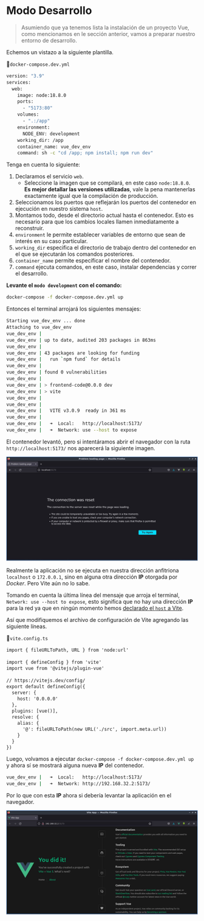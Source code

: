 # Modo Desarrollo

>Asumiendo que ya tenemos lista la instalación de un proyecto Vue, como mencionamos en le sección anterior, vamos a preparar nuestro entorno de desarrollo.

Echemos un vistazo a la siguiente plantilla.

📃`docker-compose.dev.yml`
```sh
version: "3.9"
services:
  web:    
    image: node:18.8.0
    ports:
      - "5173:80"
    volumes:
      - ".:/app"
    environment:
      NODE_ENV: development
    working_dir: /app
    container_name: vue_dev_env
    command: sh -c "cd /app; npm install; npm run dev"
```

Tenga en cuenta lo siguiente:

1. Declaramos el servicio `web`.
    - Seleccione la imagen que se compilará, en este caso `node:18.8.0`. **Es mejor detallar las versiones utilizadas**, vale la pena mantenerlas exactamente igual que la compilación de producción.
2. Seleccionamos los puertos que reflejarán los puertos del contenedor en ejecución en nuestro sistema `host`.
3. Montamos todo, desde el directorio actual hasta el contenedor. Esto es necesario para que los cambios locales llamen inmediatamente a reconstruir.
4. `environment` le permite establecer variables de entorno que sean de interés en su caso particular.
5. `working_dir` especifica el directorio de trabajo dentro del contenedor en el que se ejecutarán los comandos posteriores.
6. `container_name` permite específicar el nombre del contenedor.
7. `command` ejecuta comandos, en este caso, instalar dependencias y correr el desarrollo.

**Levante el `modo development` con el comando:**

```sh
docker-compose -f docker-compose.dev.yml up
```

Entonces el terminal arrojará los siguientes mensajes:

```sh
Starting vue_dev_env ... done
Attaching to vue_dev_env
vue_dev_env | 
vue_dev_env | up to date, audited 203 packages in 863ms
vue_dev_env | 
vue_dev_env | 43 packages are looking for funding
vue_dev_env |   run `npm fund` for details
vue_dev_env | 
vue_dev_env | found 0 vulnerabilities
vue_dev_env | 
vue_dev_env | > frontend-code@0.0.0 dev
vue_dev_env | > vite
vue_dev_env | 
vue_dev_env | 
vue_dev_env |   VITE v3.0.9  ready in 361 ms
vue_dev_env | 
vue_dev_env |   ➜  Local:   http://localhost:5173/
vue_dev_env |   ➜  Network: use --host to expose
```

El contenedor levantó, pero si intentáramos abrir el navegador con la ruta `http://localhost:5173/` nos aparecerá la siguiente imagen.

![mode-develop](./img/mode-develop1.jpg)

Realmente la aplicación no se ejecuta en nuestra dirección anfitriona `localhost` o `172.0.0.1`, sino en alguna otra dirección **IP** otorgada por _Docker_. Pero Vite aún no lo sabe.

Tomando en cuenta la última línea del mensaje que arroja el terminal, `Network: use --host to expose`, esto significa que no hay una dirección **IP** para la red ya que en ningún momento hemos [declarado el `host` a Vite](https://vitejs.dev/config/server-options.html).

Así que modifiquemos el archivo de configuración de Vite agregando las siguiente líneas.

📃`vite.config.ts`
```ts{8,9,10}
import { fileURLToPath, URL } from 'node:url'

import { defineConfig } from 'vite'
import vue from '@vitejs/plugin-vue'

// https://vitejs.dev/config/
export default defineConfig({
  server: { 
    host: '0.0.0.0'
  }, 
  plugins: [vue()],
  resolve: {
    alias: {
      '@': fileURLToPath(new URL('./src', import.meta.url))
    }
  }
})
```

Luego, volvamos a ejecutar `docker-compose -f docker-compose.dev.yml up` y ahora sí se mostrará alguna nueva **IP** del contenedor.

```sh
vue_dev_env |   ➜  Local:   http://localhost:5173/
vue_dev_env |   ➜  Network: http://192.168.32.2:5173/
```

Por lo que con esta **IP** ahora si debería levantar la aplicación en el navegador.

![mode-develop](./img/mode-develop2.jpg)
